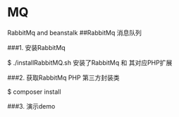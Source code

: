 # MQ
RabbitMq and beanstalk
##RabbitMq 消息队列

###1. 安装RabbitMq

$ ./installRabbitMQ.sh  安装了RabbitMq 和 其对应PHP扩展

###2. 获取RabbitMq PHP 第三方封装类

$ composer install

###3. 演示demo

